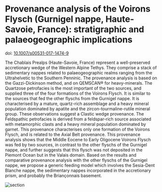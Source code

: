 # Provenance analysis of the Voirons Flysch (Gurnigel nappe, Haute-Savoie, France): stratigraphic and palaeogeographic implications

doi: [10.1007/s00531-017-1474-9](http://doi.org/10.1007/s00531-017-1474-9)

The Chablais Prealps (Haute-Savoie, France) represent a well-preserved accretionary wedge of the Western Alpine Tethys. They comprise a stack of sedimentary nappes related to palaeogeographic realms ranging from the Ultrahelvetic to the Southern Penninic. The provenance analysis is based on the Gazzi-Dickinson method, and on QEMSCAN® for heavy-minerals. The Quartzose petrofacies is the most important of the two sources, and supplied three of the four formations of the Voirons Flysch. It is similar to the sources that fed the other flyschs from the Gurnigel nappe. It is characterised by a mature, quartz-rich assemblage and a heavy mineral population dominated by apatite and the zircon-tourmaline-rutile mineral group. These observations suggest a Clastic wedge provenance. The Feldspathic petrofacies is derived from a feldspar-rich source associated with metamorphic clasts and a heavy mineral population dominated by garnet. This provenance characterises only one formation of the Voirons Flysch, and is related to the Axial Belt provenance.
This provenance analysis shows that the Middle Eocene to Early Oligocene Voirons Flysch was fed by two sources, in contrast to the other flyschs of the Gurnigel nappe, and further suggests that this flysch was not deposited in the Piemont Ocean but in the Valais domain. Based on the results and comparative provenance analysis with the other flyschs of the Gurnigel nappe, we propose a generic feeding model which involves the Sesia-Dent Blanche nappe, the sedimentary nappes incorporated in the accretionary prism, and probably the Briançonnais basement.

![section](https://raw.github.com/jragusa/Publications/master/Ragusa2017a/graphs/Fig9.png)